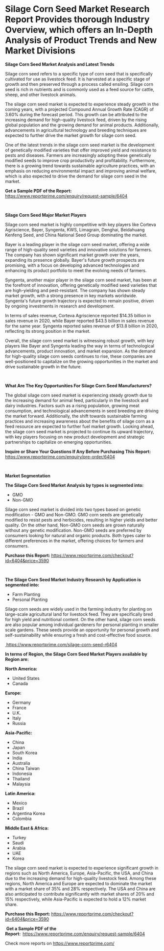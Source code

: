 <p><h1>Silage Corn Seed Market Research Report Provides thorough Industry Overview, which offers an In-Depth Analysis of Product Trends and New Market Divisions</h1></p><p><strong>Silage Corn Seed Market Analysis and Latest Trends</strong></p>
<p><p>Silage corn seed refers to a specific type of corn seed that is specifically cultivated for use as livestock feed. It is harvested at a specific stage of growth and then preserved through a process called ensiling. Silage corn seed is rich in nutrients and is commonly used as a feed source for cattle, sheep, and other livestock animals.</p><p>The silage corn seed market is expected to experience steady growth in the coming years, with a projected Compound Annual Growth Rate (CAGR) of 3.60% during the forecast period. This growth can be attributed to the increasing demand for high-quality livestock feed, driven by the rising global population and the growing demand for animal products. Additionally, advancements in agricultural technology and breeding techniques are expected to further drive the market growth for silage corn seed.</p><p>One of the latest trends in the silage corn seed market is the development of genetically modified varieties that offer improved yield and resistance to pests and diseases. Farmers are increasingly adopting these genetically modified seeds to improve crop productivity and profitability. Furthermore, there is a growing trend towards sustainable agriculture practices, with an emphasis on reducing environmental impact and improving animal welfare, which is also expected to drive the demand for silage corn seed in the market.</p></p>
<p><strong>Get a Sample PDF of the Report:&nbsp;</strong> <a href="https://www.reportprime.com/enquiry/request-sample/6404">https://www.reportprime.com/enquiry/request-sample/6404</a></p>
<p>&nbsp;</p>
<p><strong>Silage Corn Seed Major Market Players</strong></p>
<p><p>Silage corn seed market is highly competitive with key players like Corteva Agriscience, Bayer, Syngenta, KWS, Limagrain, Denghai, Beidahuang Kenfeng Seed, and China National Seed Group dominating the market. </p><p>Bayer is a leading player in the silage corn seed market, offering a wide range of high-quality seed varieties and innovative solutions for farmers. The company has shown significant market growth over the years, expanding its presence globally. Bayer's future growth prospects are promising, with a focus on developing advanced technologies and enhancing its product portfolio to meet the evolving needs of farmers.</p><p>Syngenta, another major player in the silage corn seed market, has been at the forefront of innovation, offering genetically modified seed varieties that are high-yielding and pest-resistant. The company has shown steady market growth, with a strong presence in key markets worldwide. Syngenta's future growth trajectory is expected to remain positive, driven by ongoing investments in research and development.</p><p>In terms of sales revenue, Corteva Agriscience reported $14.35 billion in sales revenue in 2020, while Bayer reported $43.5 billion in sales revenue for the same year. Syngenta reported sales revenue of $13.8 billion in 2020, reflecting its strong position in the market.</p><p>Overall, the silage corn seed market is witnessing robust growth, with key players like Bayer and Syngenta leading the way in terms of technological advancements, product innovation, and market expansion. As the demand for high-quality silage corn seeds continues to rise, these companies are well-positioned to capitalize on the growing opportunities in the market and drive sustainable growth in the future.</p></p>
<p>&nbsp;</p>
<p><strong>What Are The Key Opportunities For Silage Corn Seed Manufacturers?</strong></p>
<p><p>The global silage corn seed market is experiencing steady growth due to the increasing demand for animal feed, particularly in the livestock and dairy industries. Factors such as a rising population, growing meat consumption, and technological advancements in seed breeding are driving the market forward. Additionally, the shift towards sustainable farming practices and increasing awareness about the benefits of silage corn as a feed resource are expected to further fuel market growth. Looking ahead, the silage corn seed market is projected to continue its upward trajectory, with key players focusing on new product development and strategic partnerships to capitalize on emerging opportunities.</p></p>
<p><strong>Inquire or Share Your Questions If Any Before Purchasing This Report:</strong> <a href="https://www.reportprime.com/enquiry/pre-order/6404">https://www.reportprime.com/enquiry/pre-order/6404</a></p>
<p>&nbsp;</p>
<p><strong>Market Segmentation</strong></p>
<p><strong>The Silage Corn Seed Market Analysis by types is segmented into:</strong></p>
<p><ul><li>GMO</li><li>Non-GMO</li></ul></p>
<p><p>Silage corn seed market is divided into two types based on genetic modification - GMO and Non-GMO. GMO corn seeds are genetically modified to resist pests and herbicides, resulting in higher yields and better quality. On the other hand, Non-GMO corn seeds are grown naturally without any genetic modification. Non-GMO seeds are preferred by consumers looking for natural and organic products. Both types cater to different preferences in the market, offering choices for farmers and consumers.</p></p>
<p><strong>Purchase this Report:&nbsp;</strong><a href="https://www.reportprime.com/checkout?id=6404&price=3590">https://www.reportprime.com/checkout?id=6404&price=3590</a></p>
<p>&nbsp;</p>
<p><strong>The Silage Corn Seed Market Industry Research by Application is segmented into:</strong></p>
<p><ul><li>Farm Planting</li><li>Personal Planting</li></ul></p>
<p><p>Silage corn seeds are widely used in the farming industry for planting on large-scale agricultural land for livestock feed. They are specifically bred for high yield and nutritional content. On the other hand, silage corn seeds are also popular among individual gardeners for personal planting in smaller scale gardens. These seeds provide an opportunity for personal growth and self-sustainability while ensuring a fresh and cost-effective food source.</p></p>
<p><a href="https://www.reportprime.com/silage-corn-seed-r6404">&nbsp;https://www.reportprime.com/silage-corn-seed-r6404</a></p>
<p><strong>In terms of Region, the Silage Corn Seed Market Players available by Region are:</strong></p>
<p>
    <p> <strong> North America: </strong>
        <ul>
            <li>United States</li>
            <li>Canada</li>
        </ul>
        </p> 
    <p> <strong> Europe: </strong>
        <ul>
            <li>Germany</li>
            <li>France</li>
            <li>U.K.</li>
            <li>Italy</li>
            <li>Russia</li>
        </ul>
        </p> 
    <p> <strong> Asia-Pacific: </strong>
        <ul>
            <li>China</li>
            <li>Japan</li>
            <li>South Korea</li>
            <li>India</li>
            <li>Australia</li>
            <li>China Taiwan</li>
            <li>Indonesia</li>
            <li>Thailand</li>
            <li>Malaysia</li>
        </ul>
        </p> 
    <p> <strong> Latin America: </strong>
        <ul>
            <li>Mexico</li>
            <li>Brazil</li>
            <li>Argentina Korea</li>
            <li>Colombia</li>
        </ul>
        </p> 
    <p> <strong> Middle East & Africa: </strong>
        <ul>
            <li>Turkey</li>
            <li>Saudi</li>
            <li>Arabia</li>
            <li>UAE</li>
            <li>Korea</li>
        </ul>
    </p>
    </p>
<p><p>The silage corn seed market is expected to experience significant growth in regions such as North America, Europe, Asia-Pacific, the USA, and China due to the increasing demand for high-quality livestock feed. Among these regions, North America and Europe are expected to dominate the market with a market share of 35% and 28% respectively. The USA and China are also anticipated to contribute significantly with market shares of 20% and 15% respectively, while Asia-Pacific is expected to hold a 12% market share.</p></p>
<p><strong>Purchase this Report: </strong><a href="https://www.reportprime.com/checkout?id=6404&price=3590">https://www.reportprime.com/checkout?id=6404&price=3590</a></p>
<p>&nbsp;<strong>Get a Sample PDF of the Report:&nbsp;&nbsp;</strong><a href="https://www.reportprime.com/enquiry/request-sample/6404">https://www.reportprime.com/enquiry/request-sample/6404</a></p>
<p><strong></strong></p>
<p>Check more reports on <a href="https://www.reportprime.com/">https://www.reportprime.com/</a></p>